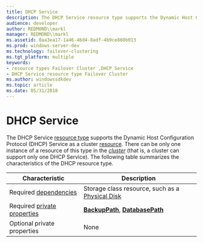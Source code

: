 ```yaml
---
title: DHCP Service
description: The DHCP Service resource type supports the Dynamic Host Configuration Protocol (DHCP) Service as a cluster resource.
audience: developer
author: REDMOND\\markl
manager: REDMOND\\markl
ms.assetid: 0aa3ea17-1a46-46d4-8adf-4b9ce860b013
ms.prod: windows-server-dev
ms.technology: failover-clustering
ms.tgt_platform: multiple
keywords:
- resource types Failover Cluster ,DHCP Service
- DHCP Service resource type Failover Cluster
ms.author: windowssdkdev
ms.topic: article
ms.date: 05/31/2018
---
```


# DHCP Service

The DHCP Service [resource type](resource-types.md) supports the Dynamic Host Configuration Protocol (DHCP) Service as a cluster [resource](resources.md). There can be only one instance of a resource of this type in the [*cluster*](https://www.bing.com/search?q=*cluster*) (that is, a cluster can support only one DHCP Service). The following table summarizes the characteristics of the DHCP resource type.



| Characteristic                                        | Description                                                                                            |
|-------------------------------------------------------|--------------------------------------------------------------------------------------------------------|
| Required [dependencies](resource-dependencies.md)    | Storage class resource, such as a [Physical Disk](physical-disk.md)                                   |
| Required [private properties](private-properties.md) | [**BackupPath**](the-dhcp-service-backuppath.md), [**DatabasePath**](the-dhcp-service-backuppath.md) |
| Optional private properties                           | None                                                                                                   |



 

 

 




